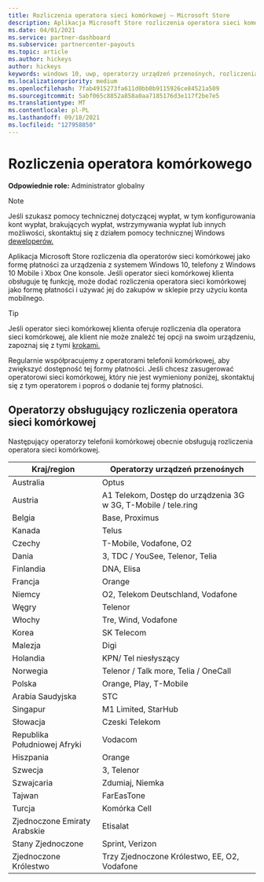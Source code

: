```yaml
---
title: Rozliczenia operatora sieci komórkowej — Microsoft Store
description: Aplikacja Microsoft Store rozliczenia operatora sieci komórkowej jako formę płatności dla operatorów sieci komórkowej, którzy obsługują tę funkcję.
ms.date: 04/01/2021
ms.service: partner-dashboard
ms.subservice: partnercenter-payouts
ms.topic: article
ms.author: hickeys
author: hickeys
keywords: windows 10, uwp, operatorzy urządzeń przenośnych, rozliczenia dla urządzeń przenośnych, rozliczenia operatora sieci komórkowej
ms.localizationpriority: medium
ms.openlocfilehash: 7fab4915273fa611d0bb0b9115926ce84521a509
ms.sourcegitcommit: 5abf065c8852a858a0aa7185176d3e117f2be7e5
ms.translationtype: MT
ms.contentlocale: pl-PL
ms.lasthandoff: 09/18/2021
ms.locfileid: "127958850"
---
```

# <a name="mobile-operator-billing"></a>Rozliczenia operatora komórkowego

**Odpowiednie role:** Administrator globalny

> [!NOTE]
> Jeśli szukasz pomocy technicznej dotyczącej wypłat, w tym konfigurowania kont wypłat, brakujących wypłat, wstrzymywania wypłat lub innych możliwości, skontaktuj się z działem pomocy technicznej Windows [deweloperów.](https://developer.microsoft.com/windows/support)

Aplikacja Microsoft Store rozliczenia dla operatorów sieci komórkowej jako formę płatności za urządzenia z systemem Windows 10, telefony z Windows 10 Mobile i Xbox One konsole. Jeśli operator sieci komórkowej klienta obsługuje tę funkcję, może dodać rozliczenia operatora sieci komórkowej jako formę płatności i używać jej do zakupów w sklepie przy użyciu konta mobilnego.

> [!TIP]
> Jeśli operator sieci komórkowej klienta oferuje rozliczenia dla operatora sieci komórkowej, ale klient nie może znaleźć tej opcji na swoim urządzeniu, zapoznaj się z tymi [krokami.](https://support.microsoft.com/instantanswers/b25d6dd6-fb8b-3710-1e13-4d30eb01b51f)

Regularnie współpracujemy z operatorami telefonii komórkowej, aby zwiększyć dostępność tej formy płatności. Jeśli chcesz zasugerować operatorowi sieci komórkowej, który nie jest wymieniony poniżej, skontaktuj się z tym operatorem i poproś o dodanie tej formy płatności.

## <a name="operators-that-support-mobile-operator-billing"></a>Operatorzy obsługujący rozliczenia operatora sieci komórkowej

Następujący operatorzy telefonii komórkowej obecnie obsługują rozliczenia operatora sieci komórkowej.

| Kraj/region       | Operatorzy urządzeń przenośnych                                        |
|----------------------|---------------------------------------------------------|
| Australia            | Optus                                                   |
| Austria              | A1 Telekom, Dostęp do urządzenia 3G w 3G, T-Mobile / tele.ring  |
| Belgia              | Base, Proximus                                          |
| Kanada               | Telus                                                   |
| Czechy              | T-Mobile, Vodafone, O2                                  |
| Dania              | 3, TDC / YouSee, Telenor, Telia                         |
| Finlandia              | DNA, Elisa                                              |
| Francja               | Orange                                                  |
| Niemcy              | O2, Telekom Deutschland, Vodafone                       |
| Węgry              | Telenor                                                 |
| Włochy                | Tre, Wind, Vodafone                                     |
| Korea                | SK Telecom                                              |
| Malezja             | Digi                                                    |
| Holandia          | KPN/ Tel niesłyszący                                 |
| Norwegia               | Telenor / Talk more, Telia / OneCall                     |
| Polska               | Orange, Play, T-Mobile                                  |
| Arabia Saudyjska         | STC                                                     |
| Singapur            | M1 Limited, StarHub                                     |
| Słowacja             | Czeski Telekom                                          |
| Republika Południowej Afryki         | Vodacom                                                 |
| Hiszpania                | Orange                                                  |
| Szwecja               | 3, Telenor                                              |
| Szwajcaria          | Zdumiaj, Niemka                                       |
| Tajwan               | FarEasTone                                              |
| Turcja               | Komórka Cell                                                |
| Zjednoczone Emiraty Arabskie | Etisalat                                                |
| Stany Zjednoczone        | Sprint, Verizon                                         |
| Zjednoczone Królestwo       | Trzy Zjednoczone Królestwo, EE, O2, Vodafone                                 |
